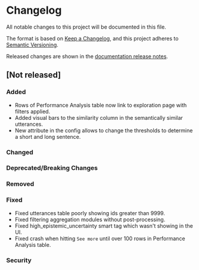 # Changelog

All notable changes to this project will be documented in this file.

The format is based on [Keep a Changelog](https://keepachangelog.com/en/1.0.0/), and this project
adheres to [Semantic Versioning](https://semver.org/spec/v2.0.0.html).

Released changes are shown in the
[documentation release notes](docs/docs/getting-started/changelog.md).

## [Not released]

### Added
- Rows of Performance Analysis table now link to exploration page with filters applied.
- Added visual bars to the similarity column in the semantically similar utterances.
- New attribute in the config allows to change the thresholds to determine a short and long sentence.

### Changed

### Deprecated/Breaking Changes

### Removed

### Fixed
- Fixed utterances table poorly showing ids greater than 9999.
- Fixed filtering aggregation modules without post-processing.
- Fixed high_epistemic_uncertainty smart tag which wasn't showing in the UI.
- Fixed crash when hitting `See more` until over 100 rows in Performance Analysis table.

### Security
